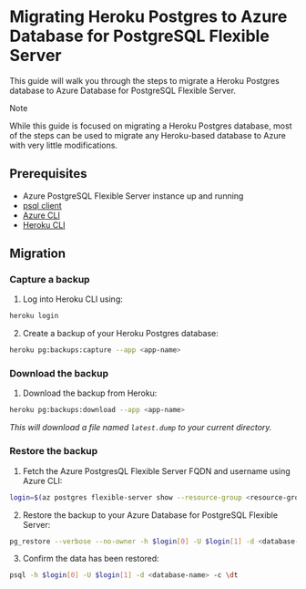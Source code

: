 # Migrating Heroku Postgres to Azure Database for PostgreSQL Flexible Server

This guide will walk you through the steps to migrate a Heroku Postgres database to Azure Database for PostgreSQL Flexible Server.

> [!NOTE]
> While this guide is focused on migrating a Heroku Postgres database, most of the steps can be used to migrate any Heroku-based database to Azure with very little modifications.

## Prerequisites

- Azure PostgreSQL Flexible Server instance up and running
- [psql client](https://www.postgresql.org/download/)
- [Azure CLI](https://docs.microsoft.com/en-us/cli/azure/install-azure-cli)
- [Heroku CLI](https://devcenter.heroku.com/articles/heroku-cli#troubleshooting-the-heroku-cli)

## Migration

### Capture a backup

1. Log into Heroku CLI using:

```bash
heroku login
```

2. Create a backup of your Heroku Postgres database:

```bash
heroku pg:backups:capture --app <app-name>
```

### Download the backup

1. Download the backup from Heroku:

```bash
heroku pg:backups:download --app <app-name>
```

_This will download a file named `latest.dump` to your current directory._

### Restore the backup

1. Fetch the Azure PostgresQL Flexible Server FQDN and username using Azure CLI:

```bash
login=$(az postgres flexible-server show --resource-group <resource-group-name> --name <server-name> --query "[fullyQualifiedDomainName, administratorLogin]" --output tsv)
```

2. Restore the backup to your Azure Database for PostgreSQL Flexible Server:

```bash
pg_restore --verbose --no-owner -h $login[0] -U $login[1] -d <database-name> latest.dump
```

3. Confirm the data has been restored:

```bash
psql -h $login[0] -U $login[1] -d <database-name> -c \dt
```
